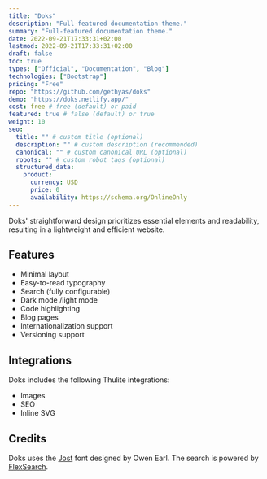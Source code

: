 ```yaml
---
title: "Doks"
description: "Full-featured documentation theme."
summary: "Full-featured documentation theme."
date: 2022-09-21T17:33:31+02:00
lastmod: 2022-09-21T17:33:31+02:00
draft: false
toc: true
types: ["Official", "Documentation", "Blog"]
technologies: ["Bootstrap"]
pricing: "Free"
repo: "https://github.com/gethyas/doks"
demo: "https://doks.netlify.app/"
cost: free # free (default) or paid
featured: true # false (default) or true
weight: 10
seo:
  title: "" # custom title (optional)
  description: "" # custom description (recommended)
  canonical: "" # custom canonical URL (optional)
  robots: "" # custom robot tags (optional)
  structured_data:
    product:
      currency: USD
      price: 0
      availability: https://schema.org/OnlineOnly
---
```


Doks' straightforward design prioritizes essential elements and readability, resulting in a lightweight and efficient website.

## Features

- Minimal layout
- Easy-to-read typography
- Search (fully configurable)
- Dark mode /light mode
- Code highlighting
- Blog pages
- Internationalization support
- Versioning support

## Integrations

Doks includes the following Thulite integrations:

- Images
- SEO
- Inline SVG

## Credits

Doks uses the [Jost](https://indestructibletype.com/Jost.html) font designed by Owen Earl. The search is powered by [FlexSearch](https://github.com/nextapps-de/flexsearch).
